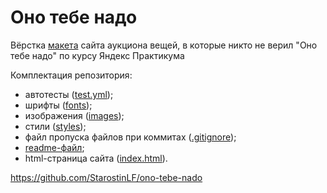 # Оно тебе надо
Вёрстка [макета](https://www.figma.com/file/unBuocGdAfnegz1sE0MknV/%232-Оно-тебе-надо) сайта аукциона вещей, в которые никто не верил "Оно тебе надо" по курсу Яндекс Практикума

Комплектация репозитория:
- автотесты ([test.yml](https://github.com/StarostinLF/ono-tebe-nado/blob/main/.github/workflows/tests.yml));
- шрифты ([fonts](https://github.com/StarostinLF/ono-tebe-nado/tree/main/fonts));
- изображения ([images](https://github.com/StarostinLF/ono-tebe-nado/tree/main/images));
- стили ([styles](https://github.com/StarostinLF/ono-tebe-nado/tree/main/styles));
- файл пропуска файлов при коммитах ([.gitignore](https://github.com/StarostinLF/ono-tebe-nado/blob/main/.gitignore));
- [readme-файл](https://github.com/StarostinLF/ono-tebe-nado/blob/main/README.md);
- html-страница сайта ([index.html](https://github.com/StarostinLF/ono-tebe-nado/blob/main/index.html)).

https://github.com/StarostinLF/ono-tebe-nado
